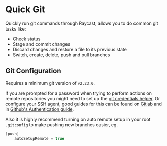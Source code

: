 # Quick Git

Quickly run git commands through Raycast, allows you to do common git tasks like:
- Check status
- Stage and commit changes
- Discard changes and restore a file to its previous state
- Switch, create, delete, push and pull branches

## Git Configuration

Requires a minimum git version of `v2.23.0`.

If you are prompted for a password when trying to perform actions on remote repositories you might need to set up the [git credentials helper](https://git-scm.com/docs/gitcredentials). Or configure your SSH agent, good guides for this can be found on [Gitlab](https://docs.gitlab.com/user/ssh/) and in [Github's Authentication guide](https://docs.github.com/en/authentication/connecting-to-github-with-ssh/working-with-ssh-key-passphrases).

Also it is highly recommend turning on auto remote setup in your root `.gitconfig` to make pushing new branches easier, eg.
```ino
[push]
	autoSetupRemote = true
```

